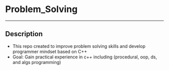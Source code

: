 # Problem_Solving

---
## Description 
- This repo created to improve problem solving skills and develop programmer mindset based on C++ 
- Goal:  Gain practical experience in c++ including (procedural, oop, ds, and algs programming)
